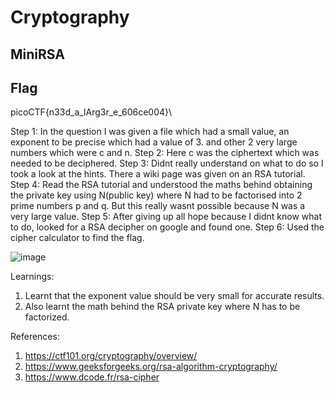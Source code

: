 # Cryptography
## MiniRSA

## Flag
picoCTF{n33d_a_lArg3r_e_606ce004}\

Step 1:
In the question I was given a file which had a small value, an exponent to be precise which had a value of 3.
and other 2 very large numbers which were c and n.
Step 2:
Here c was the ciphertext which was needed to be deciphered.
Step 3:
Didnt really understand on what to do so I took a look at the hints.
There a wiki page was given on an RSA tutorial.
Step 4:
Read the RSA tutorial and understood the maths behind obtaining the private key using N(public key) where N had to be factorised into 2 prime numbers p and q.
But this really wasnt possible because N was a very large value.
Step 5:
After giving up all hope because I didnt know what to do, looked for a RSA decipher on google and found one.
Step 6:
Used the cipher calculator to find the flag.

![image](https://github.com/user-attachments/assets/5a6a0633-c1b2-430d-9607-dadd74f21d44)


Learnings:
1) Learnt that the exponent value should be very small for accurate results.
2) Also learnt the math behind the RSA private key where N has to be factorized.


References:
1) https://ctf101.org/cryptography/overview/
2) https://www.geeksforgeeks.org/rsa-algorithm-cryptography/
3) https://www.dcode.fr/rsa-cipher
